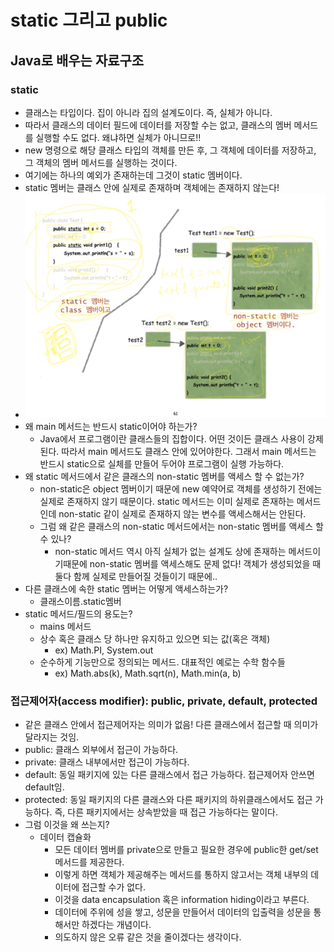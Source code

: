 # static 그리고 public

## Java로 배우는 자료구조

### static

- 클래스는 타입이다. 집이 아니라 집의 설계도이다. 즉, 실체가 아니다.
- 따라서 클래스의 데이터 필드에 데이터를 저장할 수는 없고, 클래스의 멤버 메서드를 실행할 수도 없다. 왜냐하면 실체가 아니므로!!
- new 명령으로 해당 클래스 타입의 객체를 만든 후, 그 객체에 데이터를 저장하고, 그 객체의 멤버 메서드를 실행하는 것이다.
- 여기에는 하나의 예외가 존재하는데 그것이 static 멤버이다.
- static 멤버는 클래스 안에 실제로 존재하며 객체에는 존재하지 않는다!
- ![1559540633212](20190603_static_public.assets/1559540633212.png)
- 왜 main 메서드는 반드시 static이어야 하는가?
  - Java에서 프로그램이란 클래스들의 집합이다. 어떤 것이든 클래스 사용이 강제된다. 따라서 main 메서드도 클래스 안에 있어야한다. 그래서 main 메서드는 반드시 static으로 실체를 만들어 두어야 프로그램이 실행 가능하다.
- 왜 static 메서드에서 같은 클래스의 non-static 멤버를 액세스 할 수 없는가?
  - non-static은 object 멤버이기 때문에 new 예약어로 객체를 생성하기 전에는 실제로 존재하지 않기 때문이다. static 메서드는 이미 실제로 존재하는 메서드인데 non-static 같이 실제로 존재하지 않는 변수를 액세스해서는 안된다.
  - 그럼 왜 같은 클래스의 non-static 메서드에서는 non-static 멤버를 액세스 할 수 있나?
    - non-static 메서드 역시 아직 실체가 없는 설계도 상에 존재하는 메서드이기때문에 non-static 멤버를 액세스해도 문제 없다! 객체가 생성되었을 때 둘다 함께 실제로 만들어질 것들이기 때문에..
- 다른 클래스에 속한 static 멤버는 어떻게 액세스하는가?
  - 클래스이름.static멤버
- static 메서드/필드의 용도는?
  - mains 메서드
  - 상수 혹은 클래스 당 하나만 유지하고 있으면 되는 값(혹은 객체)
    - ex) Math.PI, System.out
  - 순수하게 기능만으로 정의되는 메서드. 대표적인 예로는 수학 함수들
    - ex) Math.abs(k), Math.sqrt(n), Math.min(a, b)



### 접근제어자(access modifier): public, private, default, protected

- 같은 클래스 안에서 접근제어자는 의미가 없음! 다른 클래스에서 접근할 때 의미가 달라지는 것임.
- public: 클래스 외부에서 접근이 가능하다.
- private: 클래스 내부에서만 접근이 가능하다.
- default: 동일 패키지에 있는 다른 클래스에서 접근 가능하다. 접근제어자 안쓰면 default임.
- protected: 동일 패키지의 다른 클래스와 다른 패키지의 하위클래스에서도 접근 가능하다. 즉, 다른 패키지에서는 상속받았을 때 접근 가능하다는 말이다.
- 그럼 이것을 왜 쓰는지?
  - 데이터 캡슐화
    - 모든 데이터 멤버를 private으로 만들고 필요한 경우에 public한 get/set 메서드를 제공한다.
    - 이렇게 하면 객체가 제공해주는 메서드를 통하지 않고서는 객체 내부의 데이터에 접근할 수가 없다.
    - 이것을 data encapsulation 혹은 information hiding이라고 부른다.
    - 데이터에 주위에 성을 쌓고, 성문을 만들어서 데이터의 입출력을 성문을 통해서만 하겠다는 개념이다.
    - 의도하지 않은 오류 같은 것을 줄이겠다는 생각이다.

